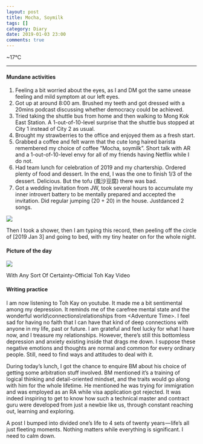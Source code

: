 ```yaml
---
layout: post
title: Mocha, Soymilk
tags: []
category: Diary
date: 2019-01-03 23:00
comments: true
---
```

\~17°C

---

#### Mundane activities

1.  Feeling a bit worried about the eyes, as I and DM got the same
    unease feeling and mild symptom at our left eyes.
2.  Got up at around 8:00 am. Brushed my teeth and got dressed with a
    20mins podcast discussing whether democracy could be achieved.
3.  Tried taking the shuttle bus from home and then walking to Mong Kok
    East Station. A 1-out-of-10-level surprise that the shuttle bus
    stopped at City 1 instead of City 2 as usual.
4.  Brought my strawberries to the office and enjoyed them as a fresh
    start.
5.  Grabbed a coffee and felt warm that the cute long haired barista
    remembered my choice of coffee “Mocha, soymilk”. Short talk with AR
    and a 1-out-of-10-level envy for all of my friends having Netflix
    while I do not.
6.  Had team lunch for celebration of 2019 and my chartership. Ordered
    plenty of food and dessert. In the end, I was the one to finish 1/3
    of the dessert. Delicious. But the tofu (風沙豆腐) there was bad.
7.  Got a wedding invitation from JW, took several hours to accumulate
    my inner introvert battery to be mentally prepared and accepted the
    invitation. Did regular jumping (20 + 20) in the house. Justdanced 2
    songs.

![](https://cdn-images-1.medium.com/max/600/1*MTYm9QTR2S3Wg7h-CVvhaA.jpeg)

Then I took a shower, then I am typing this record, then peeling off the
circle of [2019 Jan 3] and going to bed, with my tiny heater on for the
whole night.

#### Picture of the day

![](https://cdn-images-1.medium.com/max/800/1*3jeSvxd5YHSEHTYqehOC3g.jpeg)

With Any Sort Of Certainty-Official Toh Kay Video

#### Writing practice

I am now listening to Toh Kay on youtube. It made me a bit sentimental
among my depression. It reminds me of the carefree mental state and the
wonderful world\\connections\\relationships from \<Adventure Time\>. I
feel sad for having no faith that I can have that kind of deep
connections with anyone in my life, past or future. I am grateful and
feel lucky for what I have now, and I treasure my relationships.
However, there’s still this bottomless depression and anxiety existing
inside that drags me down. I suppose these negative emotions and
thoughts are normal and common for every ordinary people. Still, need to
find ways and attitudes to deal with it.

During today’s lunch, I got the chance to enquire BM about his choice of
getting some arbitration stuff involved. BM mentioned it’s a training of
logical thinking and detail-oriented mindset, and the traits would go
along with him for the whole lifetime. He mentioned he was trying for
immigration and was employed as an RA while visa application got
rejected. It was indeed inspiring to get to know how such a technical
master and contract guru were developed from just a newbie like us,
through constant reaching out, learning and exploring.

A post I bumped into divided one’s life to 4 sets of twenty
years — life’s all just fleeting moments. Nothing matters while
everything is significant. I need to calm down.
